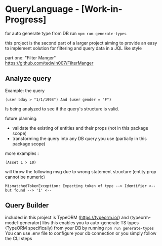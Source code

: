 # QueryLanguage - [Work-in-Progress]

for auto generate type from DB run
`npm run generate-types`

this project is the second part of a larger project aiming to provide
an easy to implement solution for filtering and query data in a JQL like style

part one: "Filter Manger"  
https://github.com/tedwin007/FilterManger

## Analyze query

Example: the query

```
(user bday > "1/1/1998") And (user gender = "F")
```

Is being analyzed to see if the query's structure is valid.

future planning:

-   validate the existing of entities and their props (not in this package scope)
-   transforming the query into any DB query you use (partially in this package scope)

more examples :

`(Asset 1 > 10)`

will throw the following msg due to wrong statement structure
(entity prop cannot be numeric)

`MismatchedTokenException: Expecting token of type --> Identifier <-- but found --> '1' <--`

## Query Builder

included in this project is TypeORM (https://typeorm.io/) and (typeorm-model-generator) libs
this enables you to auto-generate TS types (TypeORM specifically) from your DB by running
`npm run generate-types`
You can use .env file to configure your db connection
or you simply follow the CLI steps
